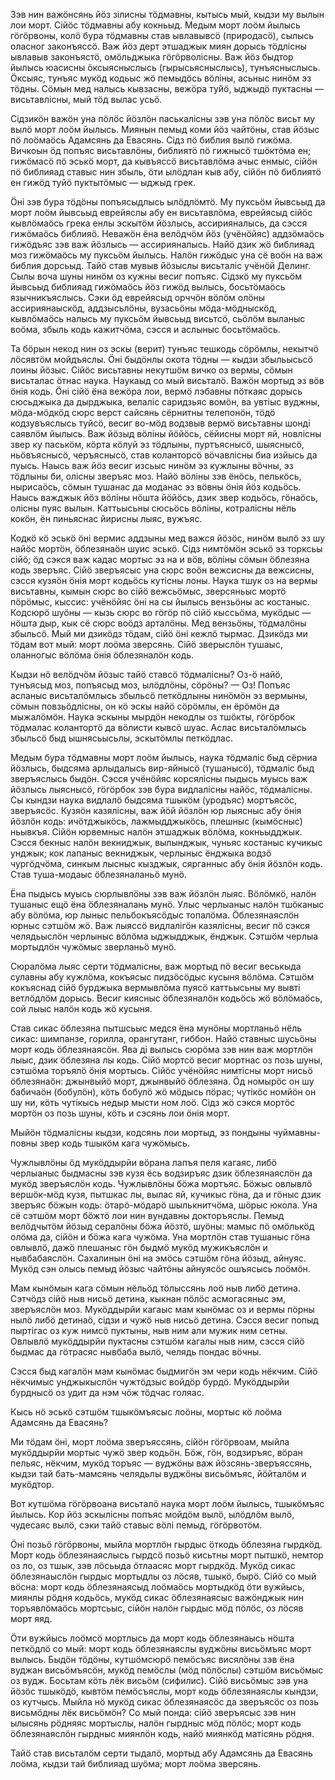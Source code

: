 Зэв нин важӧнсянь йӧз зілисны тӧдмавны, кытысь мый, кыдзи му вылын лои морт. Сійӧс тӧдмавны абу кокньыд. Медым морт лоӧм йылысь гӧгӧрвоны, колӧ бура тӧдмавны став ывлавывсӧ (природасӧ), сылысь оласног законъяссӧ. Важ йӧз дерт этшаджык миян дорысь тӧдлісны ывлавыв законъястӧ, омӧльджыка гӧгӧрволісны. Важ йӧз быдтор йылысь юасисны ӧксыясныслысь (гырысьясныслысь), тунъясныслысь. Ӧксыяс, тунъяс мукӧд кодьыс жӧ пемыдӧсь вӧліны, асьныс нинӧм эз тӧдны. Сӧмын мед налысь кывзасны, вежӧра туйӧ, ыджыдӧ пуктасны — висьтавлісны, мый тӧд вылас усьӧ.

Сідзикӧн важӧн уна пӧлӧс йӧзлӧн паськалісны зэв уна пӧлӧс висьт му вылӧ морт лоӧм йылысь. Миянын пемыд коми йӧз чайтӧны, став йӧзыс пӧ лоӧмаӧсь Адамсянь да Евасянь. Сідз пӧ библия вылӧ гижӧма. Вичкоын ӧд попъяс висьтавлӧны, библиятӧ пӧ гижнысӧ тшӧктӧма ен; гижӧмасӧ пӧ эськӧ морт, да кывъяссӧ висьтавлӧма ачыс енмыс, сійӧн пӧ библияад ставыс нин збыль, ӧти ылӧдлан кыв абу, сійӧн пӧ библиятӧ ен гижӧд туйӧ пуктытӧмыс — ыджыд грек.

Ӧні зэв бура тӧдӧны попъясыдлысь ылӧдлӧмтӧ. Му пуксьӧм йывсьыд да морт лоӧм йывсьыд еврейяслы абу ен висьтавлӧма, еврейясыд сійӧс кывлӧмаӧсь грека енлы эскытӧм йӧзлысь, ассирияналысь, да сэсся гижӧмаӧсь библияӧ. Неважӧн ёна велӧдчӧм йӧз (учёнӧйяс) аддзӧмаӧсь гижӧдъяс зэв важ йӧзлысь — ассирияналысь. Найӧ дзик жӧ библияад моз гижӧмаӧсь му пуксьӧм йылысь. Налӧн гижӧдыс уна сё воӧн на важ библия дорсьыд. Тайӧ став мувыв йӧзыслы висьталіс учёнӧй Делинг. Сылы воча шуны нинӧм оз кужны весиг попъяс. Сідзкӧ му пуксьӧм йывсьыд библияад гижӧмаӧсь йӧз гижӧд вылысь, босьтӧмаӧсь язычникъяслысь. Сэки ӧд еврейясыд орччӧн вӧлӧм олӧны ассириянаыскӧд, аддзысьлӧны, вузасьӧны мӧда-мӧдныскӧд, кывлӧмаӧсь налысь му пуксьӧм йывсьыд висьтсӧ, сьӧлӧм выланыс воӧма, збыль кодь кажитчӧма, сэсся и аслыныс босьтӧмаӧсь.

Та бӧрын некод нин оз эскы (верит) тунъяс тешкодь сӧрӧмлы, некытчӧ лӧсявтӧм мойдъяслы. Ӧні быдӧнлы окота тӧдны — кыдзи збыльысьсӧ лоины йӧзыс. Сійӧс висьтавны некутшӧм вичко оз вермы, сӧмын висьталас ӧтнас наука. Наукаыд со мый висьталӧ. Важӧн мортыд эз вӧв ӧнія кодь. Ӧні сійӧ ёна вежӧра лои, вермӧ лэбавны пӧткаяс дорысь сюсьджыка да дырджыка, велаліс саридзьяс вомӧн, ва увтіыс вуджны, мӧда-мӧдкӧд сюрс верст сайсянь сёрнитны телепонӧн, тӧдӧ кодзувъяслысь туйсӧ, весиг во-мӧд водзвыв вермӧ висьтавны шонді саявлӧм йылысь. Важ йӧзыд вӧліны йӧйӧсь, сёйисны морт яй, новлісны звер ку паськӧм, кӧрта кӧлуй эз тӧдлыны, пуртъяснысӧ, шыяснысӧ, ньӧвъяснысӧ, черъяснысӧ, став коланторсӧ вӧчавлісны биа изйысь да пуысь. Наысь важ йӧз весиг изсьыс нинӧм эз кужлыны вӧчны, эз тӧдлыны би, олісны зверъяс моз. Найӧ вӧліны зэв ёнӧсь, пелькӧсь, нырисаӧсь, сӧмын тушанас да моданас эз вӧвны ӧнія йӧз кодьӧсь. Наысь важджык йӧз вӧліны нӧшта йӧйӧсь, дзик звер кодьӧсь, гӧнаӧсь, олісны пуяс вылын. Каттьысьны сюсьӧсь вӧліны, котралісны нёль кокӧн, ён пиньяснас йирисны лыяс, вужъяс.

Кодкӧ кӧ эськӧ ӧні вермис аддзыны мед важся йӧзӧс, нинӧм вылӧ эз шу найӧс мортӧн, ӧблезянаӧн шуис эськӧ. Сідз нимтӧмӧн эськӧ эз торксьы сійӧ; ӧд сэкся важ кадас мортыс эз на и вӧв, вӧліны сӧмын ӧблезяна кодь зверъяс. Сійӧ зверъясыс уна сюрс воӧн вежсисны да вежсисны, сэсся кузяӧн ӧнія морт кодьӧсь кутісны лоны. Наука тшук оз на вермы висьтавны, кымын сюрс во сійӧ вежсьӧмыс, зверсяньыс мортӧ пӧрӧмыс, кыссис: учёнӧйяс ӧні на сы йылысь вензьӧны ас костаныс. Кодсюрӧ шуӧны — кызь сюрс во гӧгӧр пӧ сійӧ кыссьӧма, мукӧдыс — нӧшта дыр, кык сё сюрс воӧдз арталӧны. Мед вензьӧны, тӧдмалӧны збыльсӧ. Мый ми дзикӧдз тӧдам, сійӧ ӧні кежлӧ тырмас. Дзикӧдз ми тӧдам вот мый: морт лоӧма зверсянь. Сійӧ зверыслӧн тушаыс, оланногыс вӧлӧма ӧнія ӧблезяналӧн кодь.

Кыдзи нӧ велӧдчӧм йӧзыс тайӧ ставсӧ тӧдмалісны? Оз-ӧ найӧ, тунъясыд моз, попъясыд моз, ылӧдлӧны, сӧрӧны? — Оз! Попъяс асланыс висьталӧмлысь збыльсӧ петкӧдлыны нинӧмӧн эз вермыны, сӧмын повзьӧдлісны, он кӧ эскы найӧ сӧрӧмлы, ен ёрӧмӧн да мыжалӧмӧн. Наука эскыны мырдӧн некодлы оз тшӧкты, гӧгӧрбок тӧдмалас колантортӧ да вӧлисти кывсӧ шуас. Аслас висьталӧмлысь збыльсӧ быд ышнясьысьлы, эскытӧмлы петкӧдлас.

Медым бура тӧдмавны морт лоӧм йылысь, наука тӧдмаліс быд сёрниа йӧзлысь, быдсяма арлыдалысь вир-яйнысӧ (тушанысӧ), тӧдмаліс быд зверъяслысь быдӧн. Сэсся учёнӧйяс корсялісны пыдысь муысь важ йӧзлысь лыяснысӧ, гӧгӧрбок зэв бура видлалісны найӧс, тӧдмалісны. Сы кындзи наука видлалӧ быдсяма тшыкӧм (уродъяс) мортъясӧс, зверъясӧс. Кузяӧн казялісны, важ йӧй йӧзлӧн юр лыясныс абу ӧнія йӧзлӧн кодь: ичӧтджыкӧсь, лажмыдджыкӧсь, плешныс (кымӧсныс) ньывкъя. Сійӧн юрвемныс налӧн этшаджык вӧлӧма, кокньыдджык. Сэсся бекныс налӧн векниджык, вылынджык, чуньяс костаныс кучикыс унджык; кок лапаныс векниджык, черлыныс ёнджыка водзӧ чургӧдчӧма, синкым лысныс кызджык, сярганныс абу ӧнія йӧзлӧн кодь. Став туша-модаыс ӧблезяналаньӧ мунӧ.

Ёна пыдысь муысь сюрлывлӧны зэв важ йӧзлӧн лыяс. Вӧлӧмкӧ, налӧн тушаныс ещӧ ёна ӧблезяналань мунӧ. Улыс черлыаныс налӧн тшӧканыс абу вӧлӧма, юр лыныс пельбокъясӧдыс топалӧма. Ӧблезянаяслӧн юрныс сэтшӧм жӧ. Важ лыяссӧ видлалігӧн казялісны, весиг пӧ сэкся челядьыслӧн черлыныс вӧлӧма ыджыдджык, ёнджык. Сэтшӧм черлыа мортыдлӧн чужӧмыс зверланьӧ мунӧ.

Сюралӧма лыяс серти тӧдмалісны, важ мортыд пӧ весиг веськыда сулавны абу кужлӧма, кокъясыс пидзӧсӧдыс кусыня вӧлӧма. Сэтшӧм кокъяснад сійӧ бурджыка вермывлӧма пуясӧ каттьысьны му вывті ветлӧдлӧм дорысь. Весиг киясныс ӧблезяналӧн кодьӧсь жӧ вӧлӧмаӧсь, сой лыыс налӧн кодь жӧ кусыня.

Став сикас ӧблезяна пытшсьыс медся ёна мунӧны мортланьӧ нёль сикас: шимпанзе, горилла, орангутанг, гиббон. Найӧ ставныс шусьӧны морт кодь ӧблезянаясӧн. Ява ді вылысь сюрӧма зэв нин важ мортлӧн лыыс, дзик ӧблезяна лы кодь. Сійӧ мортсӧ весиг мортнас оз позь шуны, сэтшӧма торъялӧ ӧнія мортысь. Сійӧс учёнӧйяс нимтісны морт нисьӧ ӧблезянаӧн: джынвыйӧ морт, джынвыйӧ ӧблезяна. Ӧд номырӧс он шу бабичаӧн (бобулӧн), кӧть бобулӧ жӧ мӧдысь пӧрас; чутікӧс номйӧн он шу ни, кӧть чутікысь недыр мысти ном лоӧ. Сідз жӧ сэкся мортӧс мортӧн оз позь шуны, кӧть и сэсянь лои ӧнія морт.

Мыйӧн тӧдмалісны кыдзи, кодсянь лои мортыд, эз пондыны чуймавны-повны звер кодь тшыкӧм кага чужӧмысь.

Чужлывлӧны ӧд мукӧддырйи вӧрана лапъя пеля кагаяс, либӧ черлыаныс быдмасны зэв кузя ёсь водзиръяс дзик ӧблезянаяслӧн да мукӧд зверъяслӧн кодь. Чужлывлӧны бӧжа мортъяс. Бӧжыс овлывлӧ вершӧк-мӧд кузя, пытшкас лы, вылас яй, кучикыс гӧна, да и гӧныс дзик зверъяс бӧжын кодь: ӧтарӧ-мӧдарӧ шылькнитчӧма, шӧрыс юкола. Уна сё сэтшӧм морт бӧжтӧ лои нин вундавны докторъяслы. Пемыд велӧдчытӧм йӧзыд сералӧны бӧжа йӧзтӧ, шуӧны: мамыс пӧ омӧлькӧд олӧма да, сійӧн и бӧжа кага чужӧма. Уна мортлӧн став тушаныс гӧна овлывлӧ, дажӧ плешаныс гӧн быдмӧ мукӧд мужикъяслӧн и нывбабаяслӧн. Сахалинын ӧні на эмӧсь сэтшӧм гӧна йӧзыд, айнуяс. Мукӧд сэн олысь пемыд йӧзыс чайтӧны айнуясӧс ошъясысь лоӧмӧн.

Мам кынӧмын кага сӧмын нёльӧд тӧлыссянь лоӧ ныв либӧ детина. Сэтчӧдз сійӧ ныв нисьӧ детина, кыкнан пӧлӧс асмогасяныс эм, зверъяслӧн моз. Мукӧддырйи кагаыс мам кынӧмас оз и вермы пӧрны нылӧ либӧ детинаӧ, сідзи и чужӧ ныв нисьӧ детина. Сэсся весиг попыд пыртігас оз куж нимсӧ пуктыны, ныв ним али мужик ним сетны. Овлывлӧ мукӧддырйи пуктасны сэтшӧм кагалы ныв ним, сэсся сійӧ быдмас да гӧтрасяс нывбаба вылӧ, челядь пондас вӧчны.

Сэсся быд кагалӧн мам кынӧмас быдмигӧн эм чери кодь нёкчим. Сійӧ нёкчимыс унджыкыслӧн чужтӧдзыс войдӧр бурдӧ. Мукӧддырйи бурднысӧ оз удит да нэм чӧж тӧдчас голяас.

Кысь нӧ эськӧ сэтшӧм тшыкӧмъясыс лоӧны, мортыс кӧ лоӧма Адамсянь да Евасянь?

Ми тӧдам ӧні, морт лоӧма зверъяссянь, сійӧн гӧгӧрвоам, мыйла мукӧддырйи мортыс чужӧ звер кодьӧн. Бӧж, гӧн, водзиръяс, вӧран пельяс, нёкчим, мукӧд торъяс — вуджӧны важ йӧзсянь-зверъяссянь, кыдзи тай бать-мамсянь челядьлы вуджӧны висьӧмъяс, йӧйталӧм и мукӧдтор.

Вот кутшӧма гӧгӧрвоана висьталӧ наука морт лоӧм йылысь, тшыкӧмъяс йылысь. Кор йӧз эскылісны попъяс мойдӧм вылӧ, ылӧдлӧм вылӧ, чудесаяс вылӧ, сэки тайӧ ставыс вӧлі пемыд, гӧгӧрвотӧм.

Ӧні позьӧ гӧгӧрвоны, мыйла мортлӧн гырдыс ӧткодь ӧблезяна гырдкӧд. Морт кодь ӧблезянаяслысь гырдсӧ позьӧ кисьтны морт пытшкӧ, немтор оз ло, оз тшык, зэв лӧсьыда ӧтлаасяс морт гырдкӧд. Мукӧд сикас ӧблезянаыслӧн гырдыс мортыдлы оз лӧсяв, тшыкӧ, бырӧ. Сійӧ со мый вӧсна: морт кодь ӧблезянаясыд лоӧмаӧсь мортыдкӧд ӧти вужйысь, миянлы рӧдня кодьӧсь, мукӧд сикас ӧблезянаясыс важӧнджык нин торъявлӧмаӧсь мортсьыс, сійӧн налӧн гырдыс мӧд пӧлӧс, оз лӧсяв морт яяд.

Ӧти вужйысь лоӧмсӧ мортлысь да морт кодь ӧблезянаысь нӧшта петкӧдлӧ со мый: морт кодь ӧблезянаяслы вуджӧны висьӧмъяс морт вылысь. Быдӧн тӧдӧны, кутшӧмсюрӧ пемӧсъяс висялӧны зэв ёна вуджан висьӧмъясӧн, мукӧд пемӧслы (мӧд пӧлӧслы) сэтшӧм висьӧмыс оз вудж. Босьтам кӧть лёк висьӧм (сифилис). Сійӧ висьӧмыс зэв уна йӧзӧс тшыкӧдӧ, кывтӧм пемӧсъяслы, морт кодь ӧблезянаяслы кындзи, оз кутчысь. Мыйла нӧ мукӧд сикас ӧблезянаясӧс да зверъясӧс оз позь висьмӧдны лёк висьӧмӧн? Со мый понда: сійӧ зверъясыс зэв нин ылысянь рӧдняяс мортыслы, налӧн гырдныс мӧд пӧлӧс; морт кодь ӧблезянаяслӧн гырдныс миянлӧн кодь, найӧ миянкӧд матісянь рӧдня.

Тайӧ став висьталӧм серти тыдалӧ, мортыд абу Адамсянь да Евасянь лоӧма, кыдзи тай библияад шуӧма; морт лоӧма зверсянь.

